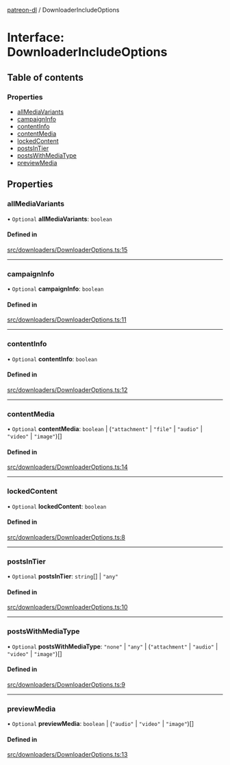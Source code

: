 [patreon-dl](../README.md) / DownloaderIncludeOptions

# Interface: DownloaderIncludeOptions

## Table of contents

### Properties

- [allMediaVariants](DownloaderIncludeOptions.md#allmediavariants)
- [campaignInfo](DownloaderIncludeOptions.md#campaigninfo)
- [contentInfo](DownloaderIncludeOptions.md#contentinfo)
- [contentMedia](DownloaderIncludeOptions.md#contentmedia)
- [lockedContent](DownloaderIncludeOptions.md#lockedcontent)
- [postsInTier](DownloaderIncludeOptions.md#postsintier)
- [postsWithMediaType](DownloaderIncludeOptions.md#postswithmediatype)
- [previewMedia](DownloaderIncludeOptions.md#previewmedia)

## Properties

### allMediaVariants

• `Optional` **allMediaVariants**: `boolean`

#### Defined in

[src/downloaders/DownloaderOptions.ts:15](https://github.com/patrickkfkan/patreon-dl/blob/53a3978/src/downloaders/DownloaderOptions.ts#L15)

___

### campaignInfo

• `Optional` **campaignInfo**: `boolean`

#### Defined in

[src/downloaders/DownloaderOptions.ts:11](https://github.com/patrickkfkan/patreon-dl/blob/53a3978/src/downloaders/DownloaderOptions.ts#L11)

___

### contentInfo

• `Optional` **contentInfo**: `boolean`

#### Defined in

[src/downloaders/DownloaderOptions.ts:12](https://github.com/patrickkfkan/patreon-dl/blob/53a3978/src/downloaders/DownloaderOptions.ts#L12)

___

### contentMedia

• `Optional` **contentMedia**: `boolean` \| (``"attachment"`` \| ``"file"`` \| ``"audio"`` \| ``"video"`` \| ``"image"``)[]

#### Defined in

[src/downloaders/DownloaderOptions.ts:14](https://github.com/patrickkfkan/patreon-dl/blob/53a3978/src/downloaders/DownloaderOptions.ts#L14)

___

### lockedContent

• `Optional` **lockedContent**: `boolean`

#### Defined in

[src/downloaders/DownloaderOptions.ts:8](https://github.com/patrickkfkan/patreon-dl/blob/53a3978/src/downloaders/DownloaderOptions.ts#L8)

___

### postsInTier

• `Optional` **postsInTier**: `string`[] \| ``"any"``

#### Defined in

[src/downloaders/DownloaderOptions.ts:10](https://github.com/patrickkfkan/patreon-dl/blob/53a3978/src/downloaders/DownloaderOptions.ts#L10)

___

### postsWithMediaType

• `Optional` **postsWithMediaType**: ``"none"`` \| ``"any"`` \| (``"attachment"`` \| ``"audio"`` \| ``"video"`` \| ``"image"``)[]

#### Defined in

[src/downloaders/DownloaderOptions.ts:9](https://github.com/patrickkfkan/patreon-dl/blob/53a3978/src/downloaders/DownloaderOptions.ts#L9)

___

### previewMedia

• `Optional` **previewMedia**: `boolean` \| (``"audio"`` \| ``"video"`` \| ``"image"``)[]

#### Defined in

[src/downloaders/DownloaderOptions.ts:13](https://github.com/patrickkfkan/patreon-dl/blob/53a3978/src/downloaders/DownloaderOptions.ts#L13)
